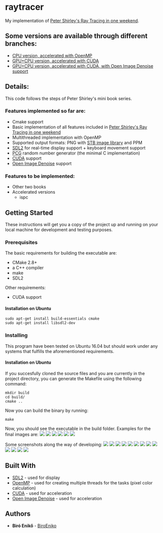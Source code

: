 # raytracer

My implementation of [Peter Shirley's Ray Tracing in one weekend](https://github.com/petershirley/raytracinginoneweekend/).

## Some versions are available through different branches:
* [CPU version, accelerated with OpenMP](https://github.com/biroeniko/raytracer/tree/cpu-only)
* [GPU+CPU version, accelerated with CUDA](https://github.com/biroeniko/raytracer/tree/gpu-cpu-first-book)
* [GPU+CPU version, accelerated with CUDA, with Open Image Denoise support](https://github.com/biroeniko/raytracer/tree/gpu-cpu-oidn-first-book)

## Details:
This code follows the steps of Peter Shirley's mini book series.
### Features implemented so far are:
* Cmake support
* Basic implementation of all features included in [Peter Shirley's Ray Tracing in one weekend](https://github.com/petershirley/raytracinginoneweekend/)
* Multithreaded implementation with OpenMP
* Supported output formats: PNG with [STB image library](https://github.com/nothings/stb) and PPM
* [SDL2](https://www.libsdl.org/) for real-time display support + keyboard movement support
* [PCG](http://www.pcg-random.org/) random number generator (the minimal C implementation)
* [CUDA](https://developer.nvidia.com/cuda-zone) support
* [Open Image Denoise](https://openimagedenoise.github.io/) support

### Features to be implemented:
* Other two books
* Accelerated versions
  * ispc

## Getting Started

These instructions will get you a copy of the project up and running on your local machine for development and testing purposes.

### Prerequisites

The basic requirements for building the executable are:

* CMake 2.8+
* a C++ compiler
* make
* SDL2

Other requirements:
* CUDA support

#### Installation on Ubuntu

```
sudo apt-get install build-essentials cmake
sudo apt-get install libsdl2-dev
```

### Installing

This program have been tested on Ubuntu 16.04 but should work under any systems that fulfills the aforementioned requirements.

#### Installation on Ubuntu

If you succesfully cloned the source files and you are currently in the project directory, you can generate the Makefile using the following command:

```
mkdir build
cd build/
cmake ..
```
Now you can build the binary by running:

```
make
```
Now, you should see the executable in the build folder. Examples for the final images are:
![](https://github.com/biroeniko/raytracer/blob/master/images/cuda_640_360.gif)
![](https://github.com/biroeniko/raytracer/blob/master/images/noisy.png)
![](https://github.com/biroeniko/raytracer/blob/master/images/denoised.png)
![](https://github.com/biroeniko/raytracer/blob/master/images/final.png)
![](https://github.com/biroeniko/raytracer/blob/master/images/final2.png)
![](https://github.com/biroeniko/raytracer/blob/master/images/final3.png)

Some screenshots along the way of developing:
![](https://github.com/biroeniko/raytracer/blob/master/images/sphereHit.png)
![](https://github.com/biroeniko/raytracer/blob/master/images/interesting.png)
![](https://github.com/biroeniko/raytracer/blob/master/images/notAntialised.png)
![](https://github.com/biroeniko/raytracer/blob/master/images/antialiased.png)
![](https://github.com/biroeniko/raytracer/blob/master/images/diffuseBeforeGammaCorrection.png)
![](https://github.com/biroeniko/raytracer/blob/master/images/diffuseWithGammaCorrection.png)
![](https://github.com/biroeniko/raytracer/blob/master/images/diffuseWithGammaCorrectionAndShadowAcneCorrection.png)
![](https://github.com/biroeniko/raytracer/blob/master/images/metal.png)
![](https://github.com/biroeniko/raytracer/blob/master/images/metalWithFuzziness.png)
![](https://github.com/biroeniko/raytracer/blob/master/images/hollowGlassSphere.png)
![](https://github.com/biroeniko/raytracer/blob/master/images/cameraPosition.png)
![](https://github.com/biroeniko/raytracer/blob/master/images/cameraPosition2.png)
![](https://github.com/biroeniko/raytracer/blob/master/images/depthOfField.png)

## Built With

* [SDL2](https://www.libsdl.org/) - used for display
* [OpenMP](https://www.openmp.org/) - used for creating multiple threads for the tasks (pixel color calculation)
* [CUDA](https://developer.nvidia.com/cuda-zone) - used for acceleration
* [Open Image Denoise](https://openimagedenoise.github.io/) - used for acceleration

## Authors

* **Biró Enikő** - [BiroEniko](https://github.com/biroeniko)
